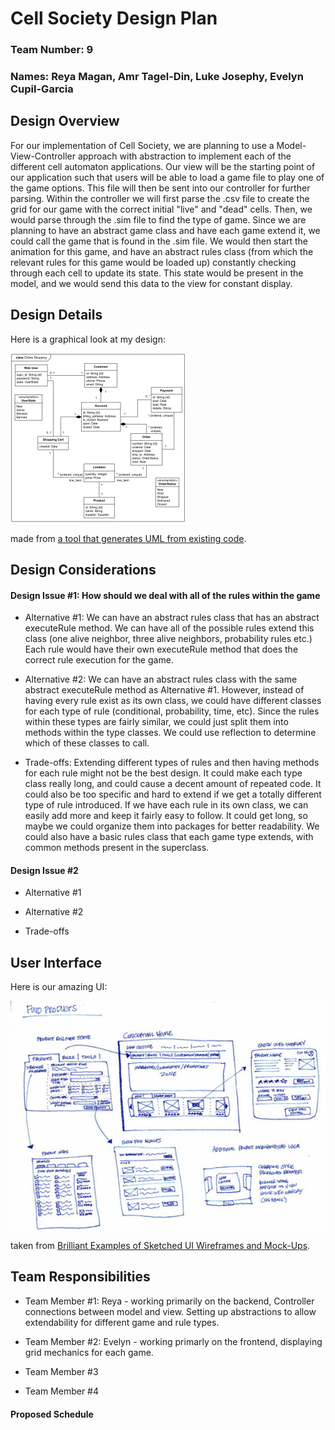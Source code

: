 # Cell Society Design Plan
### Team Number: 9
### Names: Reya Magan, Amr Tagel-Din, Luke Josephy, Evelyn Cupil-Garcia


## Design Overview
For our implementation of Cell Society, we are planning
to use a Model-View-Controller approach with abstraction 
to implement each of the different cell automaton applications.
Our view will be the starting point of our application such that
users will be able to load a game file to play one of the game options.
This file will then be sent into our controller for further parsing.
Within the controller we will first parse the .csv file to create
the grid for our game with the correct initial "live" and "dead" cells.
Then, we would parse through the .sim file to find the type of game. Since we
are planning to have an abstract game class and have each game extend it, we could call the
game that is found in the .sim file. We would then start the animation for this game,
and have an abstract rules class (from which the relevant rules for this game would be loaded up)
constantly checking through each cell to update its state. This state would be present in the model,
and we would send this data to the view for constant display.


## Design Details

Here is a graphical look at my design:

![This is cool, too bad you can't see it](images/online-shopping-uml-example.png "An initial UI")

made from [a tool that generates UML from existing code](http://staruml.io/).


## Design Considerations

#### Design Issue #1: How should we deal with all of the rules within the game

 * Alternative #1: We can have an abstract rules class that has an abstract executeRule method.
We can have all of the possible rules extend this class (one alive neighbor, three alive neighbors, probability rules etc.) Each rule would have their own executeRule method that does the correct
rule execution for the game.


 * Alternative #2: We can have an abstract rules class with the same abstract executeRule method as Alternative #1. However, instead of having every rule exist as its own class, we could have different classes
for each type of rule (conditional, probability, time, etc). Since the rules within these types are fairly similar, we could just split them into methods within the type classes. We could use reflection to determine which of these classes to call.


 * Trade-offs: Extending different types of rules and then having methods for each rule might not be the best design. It could make each type class really long, and could cause a decent amount of repeated code. It could also be too specific and hard to extend if we get a totally different type of rule introduced.  If we have each rule in its own class, we can easily add more and keep it fairly easy to follow. It could get long, so maybe we could organize them into packages for better readability. We could also have a basic rules class that each game type extends, with common methods present in the superclass.


#### Design Issue #2

 * Alternative #1

 * Alternative #2

 * Trade-offs



## User Interface

Here is our amazing UI:

![This is cool, too bad you can't see it](images/29-sketched-ui-wireframe.jpg "An alternate design")

taken from [Brilliant Examples of Sketched UI Wireframes and Mock-Ups](https://onextrapixel.com/40-brilliant-examples-of-sketched-ui-wireframes-and-mock-ups/).


## Team Responsibilities

 * Team Member #1: Reya - working primarily on the backend, Controller connections between model and view. Setting up abstractions to allow extendability for different game and rule types.

 * Team Member #2: Evelyn - working primarly on the frontend, displaying grid mechanics for each game.

 * Team Member #3

 * Team Member #4


#### Proposed Schedule
